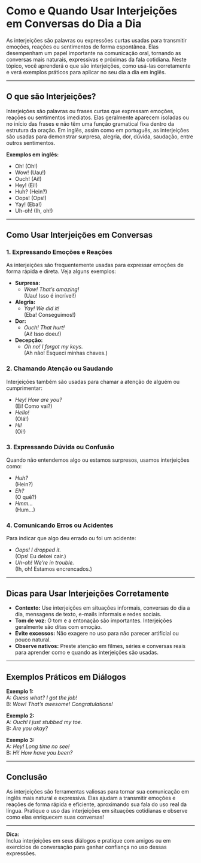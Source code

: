 # Como e Quando Usar Interjeições em Conversas do Dia a Dia

As interjeições são palavras ou expressões curtas usadas para transmitir emoções, reações ou sentimentos de forma espontânea. Elas desempenham um papel importante na comunicação oral, tornando as conversas mais naturais, expressivas e próximas da fala cotidiana. Neste tópico, você aprenderá o que são interjeições, como usá-las corretamente e verá exemplos práticos para aplicar no seu dia a dia em inglês.

---

## O que são Interjeições?

Interjeições são palavras ou frases curtas que expressam emoções, reações ou sentimentos imediatos. Elas geralmente aparecem isoladas ou no início das frases e não têm uma função gramatical fixa dentro da estrutura da oração. Em inglês, assim como em português, as interjeições são usadas para demonstrar surpresa, alegria, dor, dúvida, saudação, entre outros sentimentos.

**Exemplos em inglês:**
- Oh! (Oh!)
- Wow! (Uau!)
- Ouch! (Ai!)
- Hey! (Ei!)
- Huh? (Hein?)
- Oops! (Ops!)
- Yay! (Eba!)
- Uh-oh! (Ih, oh!)

---

## Como Usar Interjeições em Conversas

### 1. **Expressando Emoções e Reações**

As interjeições são frequentemente usadas para expressar emoções de forma rápida e direta. Veja alguns exemplos:

- **Surpresa:**  
  - *Wow! That’s amazing!*  
    (Uau! Isso é incrível!)
- **Alegria:**  
  - *Yay! We did it!*  
    (Eba! Conseguimos!)
- **Dor:**  
  - *Ouch! That hurt!*  
    (Ai! Isso doeu!)
- **Decepção:**  
  - *Oh no! I forgot my keys.*  
    (Ah não! Esqueci minhas chaves.)

### 2. **Chamando Atenção ou Saudando**

Interjeições também são usadas para chamar a atenção de alguém ou cumprimentar:

- *Hey! How are you?*  
  (Ei! Como vai?)
- *Hello!*  
  (Olá!)
- *Hi!*  
  (Oi!)

### 3. **Expressando Dúvida ou Confusão**

Quando não entendemos algo ou estamos surpresos, usamos interjeições como:

- *Huh?*  
  (Hein?)
- *Eh?*  
  (O quê?)
- *Hmm...*  
  (Hum...)

### 4. **Comunicando Erros ou Acidentes**

Para indicar que algo deu errado ou foi um acidente:

- *Oops! I dropped it.*  
  (Ops! Eu deixei cair.)
- *Uh-oh! We’re in trouble.*  
  (Ih, oh! Estamos encrencados.)

---

## Dicas para Usar Interjeições Corretamente

- **Contexto:** Use interjeições em situações informais, conversas do dia a dia, mensagens de texto, e-mails informais e redes sociais.
- **Tom de voz:** O tom e a entonação são importantes. Interjeições geralmente são ditas com emoção.
- **Evite excessos:** Não exagere no uso para não parecer artificial ou pouco natural.
- **Observe nativos:** Preste atenção em filmes, séries e conversas reais para aprender como e quando as interjeições são usadas.

---

## Exemplos Práticos em Diálogos

**Exemplo 1:**  
A: *Guess what? I got the job!*  
B: *Wow! That’s awesome! Congratulations!*

**Exemplo 2:**  
A: *Ouch! I just stubbed my toe.*  
B: *Are you okay?*

**Exemplo 3:**  
A: *Hey! Long time no see!*  
B: *Hi! How have you been?*

---

## Conclusão

As interjeições são ferramentas valiosas para tornar sua comunicação em inglês mais natural e expressiva. Elas ajudam a transmitir emoções e reações de forma rápida e eficiente, aproximando sua fala do uso real da língua. Pratique o uso das interjeições em situações cotidianas e observe como elas enriquecem suas conversas!

---

**Dica:**  
Inclua interjeições em seus diálogos e pratique com amigos ou em exercícios de conversação para ganhar confiança no uso dessas expressões.